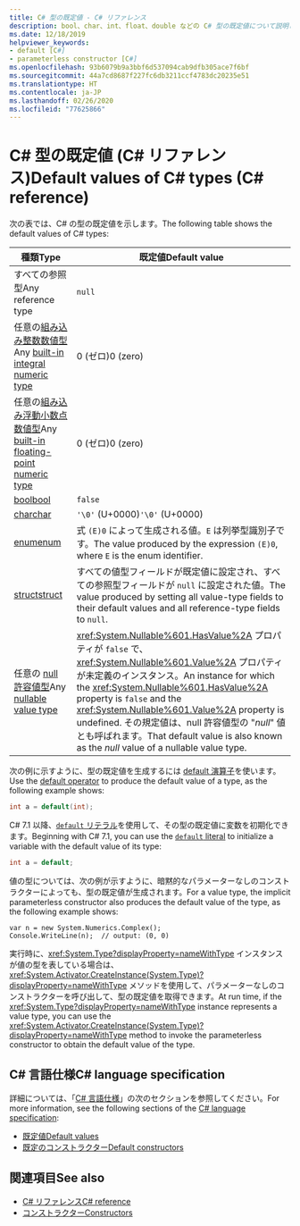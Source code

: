 ```yaml
---
title: C# 型の既定値 - C# リファレンス
description: bool、char、int、float、double などの C# 型の既定値について説明します。
ms.date: 12/18/2019
helpviewer_keywords:
- default [C#]
- parameterless constructor [C#]
ms.openlocfilehash: 93b6079b9a3bbf6d537094cab9dfb305ace7f6bf
ms.sourcegitcommit: 44a7cd8687f227fc6db3211ccf4783dc20235e51
ms.translationtype: HT
ms.contentlocale: ja-JP
ms.lasthandoff: 02/26/2020
ms.locfileid: "77625866"
---
```

# <a name="default-values-of-c-types-c-reference"></a><span data-ttu-id="c75b7-103">C# 型の既定値 (C# リファレンス)</span><span class="sxs-lookup"><span data-stu-id="c75b7-103">Default values of C# types (C# reference)</span></span>

<span data-ttu-id="c75b7-104">次の表では、C# の型の既定値を示します。</span><span class="sxs-lookup"><span data-stu-id="c75b7-104">The following table shows the default values of C# types:</span></span>

|<span data-ttu-id="c75b7-105">種類</span><span class="sxs-lookup"><span data-stu-id="c75b7-105">Type</span></span>|<span data-ttu-id="c75b7-106">既定値</span><span class="sxs-lookup"><span data-stu-id="c75b7-106">Default value</span></span>|
|---------|------------------|
|<span data-ttu-id="c75b7-107">すべての参照型</span><span class="sxs-lookup"><span data-stu-id="c75b7-107">Any reference type</span></span>|`null`|
|<span data-ttu-id="c75b7-108">任意の[組み込み整数数値型](integral-numeric-types.md)</span><span class="sxs-lookup"><span data-stu-id="c75b7-108">Any [built-in integral numeric type](integral-numeric-types.md)</span></span>|<span data-ttu-id="c75b7-109">0 (ゼロ)</span><span class="sxs-lookup"><span data-stu-id="c75b7-109">0 (zero)</span></span>|
|<span data-ttu-id="c75b7-110">任意の[組み込み浮動小数点数値型](floating-point-numeric-types.md)</span><span class="sxs-lookup"><span data-stu-id="c75b7-110">Any [built-in floating-point numeric type](floating-point-numeric-types.md)</span></span>|<span data-ttu-id="c75b7-111">0 (ゼロ)</span><span class="sxs-lookup"><span data-stu-id="c75b7-111">0 (zero)</span></span>|
|[<span data-ttu-id="c75b7-112">bool</span><span class="sxs-lookup"><span data-stu-id="c75b7-112">bool</span></span>](bool.md)|`false`|
|[<span data-ttu-id="c75b7-113">char</span><span class="sxs-lookup"><span data-stu-id="c75b7-113">char</span></span>](char.md)|<span data-ttu-id="c75b7-114">`'\0'` (U+0000)</span><span class="sxs-lookup"><span data-stu-id="c75b7-114">`'\0'` (U+0000)</span></span>|
|[<span data-ttu-id="c75b7-115">enum</span><span class="sxs-lookup"><span data-stu-id="c75b7-115">enum</span></span>](enum.md)|<span data-ttu-id="c75b7-116">式 `(E)0` によって生成される値。`E` は列挙型識別子です。</span><span class="sxs-lookup"><span data-stu-id="c75b7-116">The value produced by the expression `(E)0`, where `E` is the enum identifier.</span></span>|
|[<span data-ttu-id="c75b7-117">struct</span><span class="sxs-lookup"><span data-stu-id="c75b7-117">struct</span></span>](struct.md)|<span data-ttu-id="c75b7-118">すべての値型フィールドが既定値に設定され、すべての参照型フィールドが `null` に設定された値。</span><span class="sxs-lookup"><span data-stu-id="c75b7-118">The value produced by setting all value-type fields to their default values and all reference-type fields to `null`.</span></span>|
|<span data-ttu-id="c75b7-119">任意の [null 許容値型](nullable-value-types.md)</span><span class="sxs-lookup"><span data-stu-id="c75b7-119">Any [nullable value type](nullable-value-types.md)</span></span>|<span data-ttu-id="c75b7-120"><xref:System.Nullable%601.HasValue%2A> プロパティが `false` で、<xref:System.Nullable%601.Value%2A> プロパティが未定義のインスタンス。</span><span class="sxs-lookup"><span data-stu-id="c75b7-120">An instance for which the <xref:System.Nullable%601.HasValue%2A> property is `false` and the <xref:System.Nullable%601.Value%2A> property is undefined.</span></span> <span data-ttu-id="c75b7-121">その規定値は、null 許容値型の "*null*" 値とも呼ばれます。</span><span class="sxs-lookup"><span data-stu-id="c75b7-121">That default value is also known as the *null* value of a nullable value type.</span></span>|

<span data-ttu-id="c75b7-122">次の例に示すように、型の既定値を生成するには [default 演算子](../operators/default.md)を使います。</span><span class="sxs-lookup"><span data-stu-id="c75b7-122">Use the [default operator](../operators/default.md) to produce the default value of a type, as the following example shows:</span></span>

```csharp
int a = default(int);
```

<span data-ttu-id="c75b7-123">C# 7.1 以降、[`default` リテラル](../operators/default.md#default-literal)を使用して、その型の既定値に変数を初期化できます。</span><span class="sxs-lookup"><span data-stu-id="c75b7-123">Beginning with C# 7.1, you can use the [`default` literal](../operators/default.md#default-literal) to initialize a variable with the default value of its type:</span></span>

```csharp
int a = default;
```

<span data-ttu-id="c75b7-124">値の型については、次の例が示すように、暗黙的なパラメーターなしのコンストラクターによっても、型の既定値が生成されます。</span><span class="sxs-lookup"><span data-stu-id="c75b7-124">For a value type, the implicit parameterless constructor also produces the default value of the type, as the following example shows:</span></span>

```csharp-interactive
var n = new System.Numerics.Complex();
Console.WriteLine(n);  // output: (0, 0)
```

<span data-ttu-id="c75b7-125">実行時に、<xref:System.Type?displayProperty=nameWithType> インスタンスが値の型を表している場合は、<xref:System.Activator.CreateInstance(System.Type)?displayProperty=nameWithType> メソッドを使用して、パラメーターなしのコンストラクターを呼び出して、型の既定値を取得できます。</span><span class="sxs-lookup"><span data-stu-id="c75b7-125">At run time, if the <xref:System.Type?displayProperty=nameWithType> instance represents a value type, you can use the <xref:System.Activator.CreateInstance(System.Type)?displayProperty=nameWithType> method to invoke the parameterless constructor to obtain the default value of the type.</span></span>

## <a name="c-language-specification"></a><span data-ttu-id="c75b7-126">C# 言語仕様</span><span class="sxs-lookup"><span data-stu-id="c75b7-126">C# language specification</span></span>

<span data-ttu-id="c75b7-127">詳細については、「[C# 言語仕様](~/_csharplang/spec/introduction.md)」の次のセクションを参照してください。</span><span class="sxs-lookup"><span data-stu-id="c75b7-127">For more information, see the following sections of the [C# language specification](~/_csharplang/spec/introduction.md):</span></span>

- [<span data-ttu-id="c75b7-128">既定値</span><span class="sxs-lookup"><span data-stu-id="c75b7-128">Default values</span></span>](~/_csharplang/spec/variables.md#default-values)
- [<span data-ttu-id="c75b7-129">既定のコンストラクター</span><span class="sxs-lookup"><span data-stu-id="c75b7-129">Default constructors</span></span>](~/_csharplang/spec/types.md#default-constructors)

## <a name="see-also"></a><span data-ttu-id="c75b7-130">関連項目</span><span class="sxs-lookup"><span data-stu-id="c75b7-130">See also</span></span>

- [<span data-ttu-id="c75b7-131">C# リファレンス</span><span class="sxs-lookup"><span data-stu-id="c75b7-131">C# reference</span></span>](../index.md)
- [<span data-ttu-id="c75b7-132">コンストラクター</span><span class="sxs-lookup"><span data-stu-id="c75b7-132">Constructors</span></span>](../../programming-guide/classes-and-structs/constructors.md)
